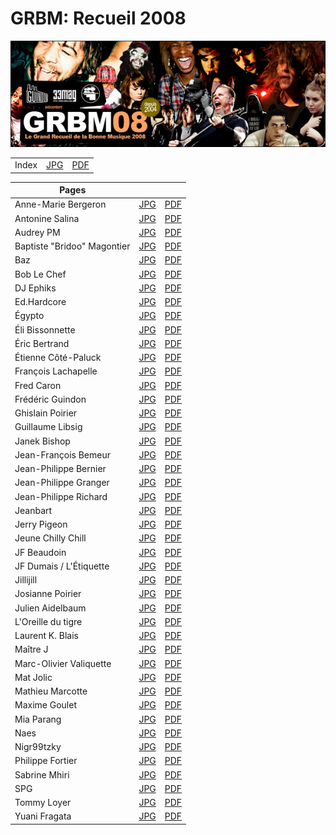 # GRBM: Recueil 2008

![Bannière 2008](grbm-header-2008.jpg "Bannière 2008")

|       |                               |                               |                       
|-------|-------------------------------|-------------------------------|
| Index | [JPG](index-recueil-2008.jpg) | [PDF](index-recueil-2008.pdf) | 

| Pages                       |                                           |                                           |
|-----------------------------|-------------------------------------------|-------------------------------------------|
| Anne-Marie Bergeron         | [JPG](anne-marie-bergeron-2008.jpg)       | [PDF](anne-marie-bergeron-2008.pdf) |
| Antonine Salina             | [JPG](antonine-salina-2008.jpg)           | [PDF](antonine-salina-2008.pdf) |
| Audrey PM                   | [JPG](audrey-pm-2008.jpg)                 | [PDF](audrey-pm-2008.pdf) |
| Baptiste "Bridoo" Magontier | [JPG](baptiste-bridoo-magontier-2008.jpg) | [PDF](baptiste-bridoo-magontier-2008.pdf) |
| Baz                         | [JPG](baz-2008.jpg)                       | [PDF](baz-2008.pdf) |
| Bob Le Chef                 | [JPG](bob-le-chef-2008.jpg)               | [PDF](bob-le-chef-2008.pdf) |
| DJ Ephiks                   | [JPG](dj-ephiks-2008.jpg)                 | [PDF](dj-ephiks-2008.pdf) |
| Ed.Hardcore                 | [JPG](ed-hardcore-2008.jpg)               | [PDF](ed-hardcore-2008.pdf) |
| Égypto                      | [JPG](egypto-2008.jpg)                    | [PDF](egypto-2008.pdf) |
| Éli Bissonnette             | [JPG](eli-bissonnette-2008.jpg)           | [PDF](eli-bissonnette-2008.pdf) |
| Éric Bertrand               | [JPG](eric-bertrand-2008.jpg)             | [PDF](eric-bertrand-2008.pdf) |
| Étienne Côté-Paluck         | [JPG](etienne-cote-paluck-2008.jpg)       | [PDF](etienne-cote-paluck-2008.pdf) |
| François Lachapelle         | [JPG](francois-lachapelle-2008.jpg)       | [PDF](francois-lachapelle-2008.pdf) |
| Fred Caron                  | [JPG](fred-caron-2008.jpg)                | [PDF](fred-caron-2008.pdf) |
| Frédéric Guindon            | [JPG](frederic-guindon-2008.jpg)          | [PDF](frederic-guindon-2008.pdf) |
| Ghislain Poirier            | [JPG](ghislain-poirier-2008.jpg)          | [PDF](ghislain-poirier-2008.pdf) |
| Guillaume Libsig            | [JPG](guillaume-libsig-2008.jpg)          | [PDF](guillaume-libsig-2008.pdf) |
| Janek Bishop                | [JPG](janek-bishop-2008.jpg)              | [PDF](janek-bishop-2008.pdf) |
| Jean-François Bemeur        | [JPG](jean-francois-bemeur-2008.jpg)      | [PDF](jean-francois-bemeur-2008.pdf) |
| Jean-Philippe Bernier       | [JPG](jean-philippe-bernier-2008.jpg)     | [PDF](jean-philippe-bernier-2008.pdf) |
| Jean-Philippe Granger       | [JPG](jean-philippe-granger-2008.jpg)     | [PDF](jean-philippe-granger-2008.pdf) |
| Jean-Philippe Richard       | [JPG](jean-philippe-richard-2008.jpg)     | [PDF](jean-philippe-richard-2008.pdf) |
| Jeanbart                    | [JPG](jeanbart-2008.jpg)                  | [PDF](jeanbart-2008.pdf) |
| Jerry Pigeon                | [JPG](jerry-pigeon-2008.jpg)              | [PDF](jerry-pigeon-2008.pdf) |
| Jeune Chilly Chill          | [JPG](jeune-chilly-chill-2008.jpg)        | [PDF](jeune-chilly-chill-2008.pdf) |
| JF Beaudoin                 | [JPG](jf-beaudoin-2008.jpg)               | [PDF](jf-beaudoin-2008.pdf) |
| JF Dumais / L'Étiquette     | [JPG](jf-dumais-letiquette-2008.jpg)      | [PDF](jf-dumais-letiquette-2008.pdf) |
| Jillijill                   | [JPG](jillijill-2008.jpg)                 | [PDF](jillijill-2008.pdf) |
| Josianne Poirier            | [JPG](josianne-poirier-2008.jpg)          | [PDF](josianne-poirier-2008.pdf) |
| Julien Aidelbaum            | [JPG](julien-aidelbaum-2008.jpg)          | [PDF](julien-aidelbaum-2008.pdf) |
| L'Oreille du tigre          | [JPG](loreille-du-tigre-2008.jpg)         | [PDF](loreille-du-tigre-2008.pdf) |
| Laurent K. Blais            | [JPG](laurent-k-blais-2008.jpg)           | [PDF](laurent-k-blais-2008.pdf) |
| Maître J                    | [JPG](maitre-j-2008.jpg)                  | [PDF](maitre-j-2008.pdf) |
| Marc-Olivier Valiquette     | [JPG](marc-olivier-valiquette-2008.jpg)   | [PDF](marc-olivier-valiquette-2008.pdf) |
| Mat Jolic                   | [JPG](mat-jolic-2008.jpg)                 | [PDF](mat-jolic-2008.pdf) |
| Mathieu Marcotte            | [JPG](mathieu-marcotte-2008.jpg)          | [PDF](mathieu-marcotte-2008.pdf) |
| Maxime Goulet               | [JPG](maxime-goulet-2008.jpg)             | [PDF](maxime-goulet-2008.pdf) |
| Mia Parang                  | [JPG](mia-parang-2008.jpg)                | [PDF](mia-parang-2008.pdf) |
| Naes                        | [JPG](naes-2008.jpg)                      | [PDF](naes-2008.pdf) |
| Nigr99tzky                  | [JPG](nigr99tzky-2008.jpg)                | [PDF](nigr99tzky-2008.pdf) |
| Philippe Fortier            | [JPG](philippe-fortier-2008.jpg)          | [PDF](philippe-fortier-2008.pdf) |
| Sabrine Mhiri               | [JPG](sabrine-mhiri-2008.jpg)             | [PDF](sabrine-mhiri-2008.pdf) |
| SPG                         | [JPG](spg-2008.jpg)                       | [PDF](spg-2008.pdf) |
| Tommy Loyer                 | [JPG](tommy-loyer-2008.jpg)               | [PDF](tommy-loyer-2008.pdf) |
| Yuani Fragata               | [JPG](yuani-fragata-2008.jpg)             | [PDF](yuani-fragata-2008.pdf) |
